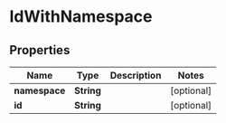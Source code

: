 

# IdWithNamespace


## Properties

| Name | Type | Description | Notes |
|------------ | ------------- | ------------- | -------------|
|**namespace** | **String** |  |  [optional] |
|**id** | **String** |  |  [optional] |




